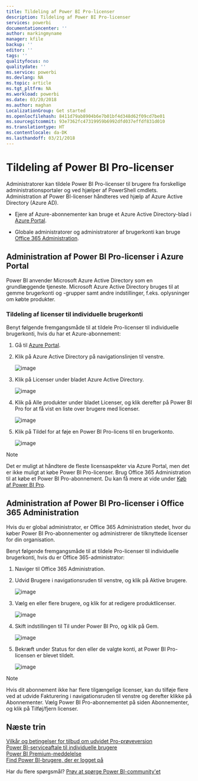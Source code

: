 ```yaml
---
title: Tildeling af Power BI Pro-licenser
description: Tildeling af Power BI Pro-licenser
services: powerbi
documentationcenter: ''
author: markingmyname
manager: kfile
backup: ''
editor: ''
tags: ''
qualityfocus: no
qualitydate: ''
ms.service: powerbi
ms.devlang: NA
ms.topic: article
ms.tgt_pltfrm: NA
ms.workload: powerbi
ms.date: 03/20/2018
ms.author: maghan
LocalizationGroup: Get started
ms.openlocfilehash: 8411d79ab8904b6e7b01bf4d348d62f09cd7be01
ms.sourcegitcommit: 93e7362fc47319959b6992dfd037effdf831d010
ms.translationtype: HT
ms.contentlocale: da-DK
ms.lasthandoff: 03/21/2018
---
```

# <a name="assigning-power-bi-pro-licenses"></a>Tildeling af Power BI Pro-licenser

Administratorer kan tildele Power BI Pro-licenser til brugere fra forskellige administrationsportaler og ved hjælper af PowerShell cmdlets. Administration af Power BI-licenser håndteres ved hjælp af Azure Active Directory (Azure AD).

* Ejere af Azure-abonnementer kan bruge et Azure Active Directory-blad i [Azure Portal](https://ms.portal.azure.com/#@microsoft.onmicrosoft.com/dashboard/private/39bc3cf7-31a4-43f6-954c-f2d69ca2f0). 

* Globale administratorer og administratorer af brugerkonti kan bruge [Office 365 Administration](https://portal.office.com/AdminPortal/Home#/homepage).

## <a name="managing-power-bi-pro-licenses-in-the-azure-portal"></a>Administration af Power BI Pro-licenser i Azure Portal

Power BI anvender Microsoft Azure Active Directory som en grundlæggende tjeneste. Microsoft Azure Active Directory bruges til at gemme brugerkonti og -grupper samt andre indstillinger, f.eks. oplysninger om købte produkter.

### <a name="assigning-licenses-to-individual-user-accounts"></a>Tildeling af licenser til individuelle brugerkonti

Benyt følgende fremgangsmåde til at tildele Pro-licenser til individuelle brugerkonti, hvis du har et Azure-abonnement:

1. Gå til [Azure Portal](https://ms.portal.azure.com/#@microsoft.onmicrosoft.com/dashboard/private/39bc3cf7-31a4-43f6-954c-f2d69ca2f0). 

2. Klik på Azure Active Directory på navigationslinjen til venstre.

    ![image](media/service-assigning-power-bi-pro-licenses/service-assigning-power-bi-pro-licenses-01.png)

3. Klik på Licenser under bladet Azure Active Directory.

    ![image](media/service-assigning-power-bi-pro-licenses/service-assigning-power-bi-pro-licenses-02.png)

4. Klik på Alle produkter under bladet Licenser, og klik derefter på Power BI Pro for at få vist en liste over brugere med licenser.

    ![image](media/service-assigning-power-bi-pro-licenses/service-assigning-power-bi-pro-licenses-03.png)

5. Klik på Tildel for at føje en Power BI Pro-licens til en brugerkonto.

    ![image](media/service-assigning-power-bi-pro-licenses/service-assigning-power-bi-pro-licenses-04.png)

> [!NOTE]
> Det er muligt at håndtere de fleste licensaspekter via Azure Portal, men det er ikke muligt at købe Power BI Pro-licenser. Brug Office 365 Administration til at købe et Power BI Pro-abonnement. Du kan få mere at vide under [Køb af Power BI Pro](https://docs.microsoft.com/en-us/power-bi/service-admin-purchasing-power-bi-pro).
>

## <a name="managing-power-bi-pro-licenses-in-the-office-365-admin-center"></a>Administration af Power BI Pro-licenser i Office 365 Administration

Hvis du er global administrator, er Office 365 Administration stedet, hvor du køber Power BI Pro-abonnementer og administrerer de tilknyttede licenser for din organisation.

Benyt følgende fremgangsmåde til at tildele Pro-licenser til individuelle brugerkonti, hvis du er Office 365-administrator:

1. Naviger til Office 365 Administration.

2. Udvid Brugere i navigationsruden til venstre, og klik på Aktive brugere.

    ![image](media/service-assigning-power-bi-pro-licenses/service-assigning-power-bi-pro-licenses-05.png)

3. Vælg en eller flere brugere, og klik for at redigere produktlicenser.

    ![image](media/service-assigning-power-bi-pro-licenses/service-assigning-power-bi-pro-licenses-06.png)

4. Skift indstillingen til Til under Power BI Pro, og klik på Gem.

    ![image](media/service-assigning-power-bi-pro-licenses/service-assigning-power-bi-pro-licenses-07.png)

5. Bekræft under Status for den eller de valgte konti, at Power BI Pro-licensen er blevet tildelt.

    ![image](media/service-assigning-power-bi-pro-licenses/service-assigning-power-bi-pro-licenses-08.png)

> [!NOTE]
> Hvis dit abonnement ikke har flere tilgængelige licenser, kan du tilføje flere ved at udvide Fakturering i navigationsruden til venstre og derefter klikke på Abonnementer. Vælg Power BI Pro-abonnementet på siden Abonnementer, og klik på Tilføj/fjern licenser.
>

## <a name="next-steps"></a>Næste trin
[Vilkår og betingelser for tilbud om udvidet Pro-prøveversion](https://aka.ms/power-bi-trial)
</br>
[Power BI-serviceaftale til individuelle brugere](https://powerbi.microsoft.com/terms-of-service/)
</br>
[Power BI Premium-meddelelse](https://aka.ms/pbipremium-announcement)
</br>
[Find Power BI-brugere, der er logget på](service-admin-access-usage.md)

Har du flere spørgsmål? [Prøv at spørge Power BI-community'et](https://community.powerbi.com/)